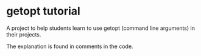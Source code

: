 # getopt tutorial
A project to help students learn to use getopt (command line arguments) in their projects.

The explanation is found in comments in the code.

